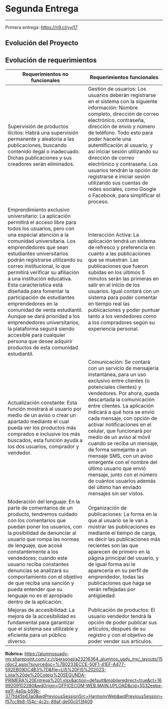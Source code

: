 # Segunda Entrega
-------------------------------
Primera entrega: https://n9.cl/yyj17 

## Evolución del Proyecto 



## Evolución de requerimientos


| Requerimientos no funcionales | Requerimientos funcionales |
|--|--|
| Supervisión de productos ilícitos: Habrá una supervisión permanente y aleatoria a las publicaciones, buscando contenido ilegal o inadecuado. Dichas publicaciones y sus creadores serán eliminados. | Gestión de usuarios: Los usuarios deberán registrarse en el sistema con la siguiente información: Nombre completo, dirección de correo electrónico, contraseña, dirección de envío y número de teléfono. Todo esto para poder hacerle una autentificación al usuario, y así iniciar sesión utilizando su dirección de correo electrónico y contraseña. Los usuarios tendrán la opción de registrarse e iniciar sesión utilizando sus cuentas de redes sociales, como Google o Facebook, para simplificar el proceso. |
| Emprendimiento exclusivo universitario: La aplicación permitirá el acceso libre para todos los usuarios, pero con una especial atención a la comunidad universitaria. Los emprendedores que sean estudiantes universitarios podrán registrarse utilizando su correo institucional, lo que permitirá verificar su afiliación a una institución educativa. Esta característica está diseñada para fomentar la participación de estudiantes emprendedores en la comunidad de venta estudiantil. Aunque se dará prioridad a los emprendedores universitarios, la plataforma seguirá siendo accesible para cualquier persona que desee adquirir productos de esta comunidad estudiantil. | Interacción Activa: La aplicación tendrá un sistema de refresco y preferencia en cuanto a las publicaciones que se muestran. Las publicaciones que fueron subidas en los últimos 5 minutos serán las primeras en salir en el inicio de los usuarios. Igual contará con un sistema para poder comentar en tiempo real las publicaciones y poder puntuar tanto a los vendedores como a los compradores según su experiencia personal. |
| Actualización constante: Esta función mostrará al usuario por medio de un aviso o crear un apartado mediante el cual pueda ver los productos más comprados e inclusive los más buscados, esta función ayuda a los dos usuarios, comprador y vendedor. | Comunicación: Se contará con un servicio de mensajería instantánea, para un uso exclusivo entre clientes (o potenciales clientes) y vendedores. Por ahora, queda descartada la comunicación entre clientes. La aplicación indicará a qué hora se envió cada mensaje, con opción de activar notificaciones en el celular, que funcionará por medio de un aviso al móvil cuando se reciba un mensaje, de forma semejante a un mensaje SMS, con un aviso emergente con el nombre del último usuario que envió mensaje, junto con el número de cuántos usuarios además del último han enviado mensajes sin ser vistos. |
| Moderación del lenguaje: En la parte de comentarios de un producto, tendremos cuidado con los comentarios que puedan poner los usuarios, con la posibilidad de denunciar al usuario que rompa las normas de lenguaje, que acosé constantemente a los vendedores; cuando este usuario reciba constantes denuncias se analizará su comportamiento con el objetivo de que reciba una sanción y pueda entender que su lenguaje no es el apropiado dentro de la aplicación. | Organización de publicaciones: La forma en la que al usuario se le van a mostrar las publicaciones es mediante el tiempo de carga, es decir las publicaciones más recientes son las que aparecen de primero en la página principal del usuario, y de igual forma así le aparecería en su perfil de emprendedor, todas las publicaciones que haga se verán reflejadas por antigüedad. |
| Mejoras de accesibilidad: La mejora de la accesibilidad es fundamental para garantizar que el sistema sea utilizable y eficiente para un público diverso. | Publicación de productos: El usuario vendedor tendrá la opción de poder publicar sus artículos, después de su registro y con el objetivo de poder vender sus artículos. |



**Rúbrica:**  https://alumnosuady-my.sharepoint.com/:x:/r/personal/a23216364_alumnos_uady_mx/_layouts/15/doc2.aspx?sourcedoc=%7B0233ECCE-50F1-41EF-A477-592EB09DC4B3%7D&file=LIS%20FIS%202023-Lista%20de%20Cotejo%20SEGUNDA-PRIMERA%20Entrega%201.xlsx&action=default&mobileredirect=true&ct=1699209102280&wdOrigin=OFFICECOM-WEB.MAIN.UPLOAD&cid=5532eebe-ea1f-4a0a-b59b-377fd45b63a0&wdPreviousSessionSrc=HarmonyWeb&wdPreviousSession=f57cc9b8-154c-4c2c-89af-de00c013f409 
